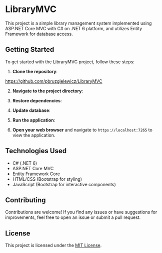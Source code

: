 # LibraryMVC

This project is a simple library management system implemented using ASP.NET Core MVC with C# on .NET 6 platform, and utilizes Entity Framework for database access.

## Getting Started

To get started with the LibraryMVC project, follow these steps:

1. **Clone the repository**:

https://github.com/pbruzgielewicz/LibraryMVC

2. **Navigate to the project directory**:

3. **Restore dependencies**:

4. **Update database**:

5. **Run the application**:

6. **Open your web browser** and navigate to `https://localhost:7265` to view the application.

## Technologies Used

- C# (.NET 6)
- ASP.NET Core MVC
- Entity Framework Core
- HTML/CSS (Bootstrap for styling)
- JavaScript (Bootstrap for interactive components)

## Contributing

Contributions are welcome! If you find any issues or have suggestions for improvements, feel free to open an issue or submit a pull request.

## License

This project is licensed under the [MIT License](LICENSE).

 
